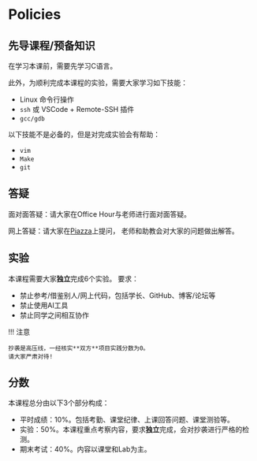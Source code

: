 # Policies

## 先导课程/预备知识
在学习本课前，需要先学习C语言。

此外，为顺利完成本课程的实验，需要大家学习如下技能：

- Linux 命令行操作
- `ssh` 或 VSCode + Remote-SSH 插件
- `gcc/gdb`

以下技能不是必备的，但是对完成实验会有帮助：

- `vim`
- `Make`
- `git`

## 答疑

面对面答疑：请大家在Office Hour与老师进行面对面答疑。

网上答疑：请大家在[Piazza](https://piazza.com/stu.xjtu.edu.cn/spring2025/xjtuics)上提问，
老师和助教会对大家的问题做出解答。

## 实验
本课程需要大家**独立**完成6个实验。
要求：

- 禁止参考/借鉴别人/网上代码，包括学长、GitHub、博客/论坛等
- 禁止使用AI工具
- 禁止同学之间相互协作

!!! 注意

    抄袭是高压线，一经核实**双方**项目实践分数为0。
    请大家严肃对待!

## 分数
本课程总分由以下3个部分构成：

- 平时成绩：10%。包括考勤、课堂纪律、上课回答问题、课堂测验等。
- 实验：50%。本课程重点考察内容，要求**独立**完成，会对抄袭进行严格的检测。
- 期末考试：40%。内容以课堂和Lab为主。
